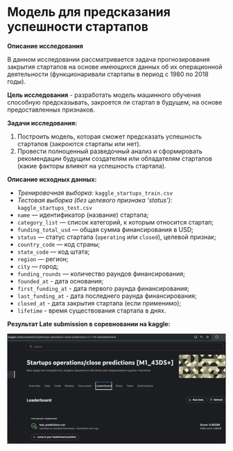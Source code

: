 # Модель для предсказания успешности стартапов

**Описание исследования**

В данном исследовании рассматривается задача прогнозирования закрытия стартапов на основе имеющихся данных об их операционной деятельности (функционаривали стартапы в период с 1980 по 2018 годы).

**Цель исследования** - разработать модель машинного обучения способную предсказывать, закроется ли стартап в будущем, на основе предоставленных признаков.

**Задачи исследования:**

1. Построить модель, которая сможет предсказать успешность стартапов (закроются стартапы или нет).
2. Провести полноценный разведочный анализ и сформировать рекомендации будущим создателям или обладателям стартапов (какие факторы влияют на успешность стартапа).

**Описание исходных данных:**

- *Тренировочная выборка:* `kaggle_startups_train.csv`
- *Тестовая выборка (без целевого признака 'status'):* `kaggle_startups_test.csv`
- `name` — идентификатор (название) стартапа;
- `category_list` — список категорий, к которым относится стартап;
- `funding_total_usd` — общая сумма финансирования в USD;
- `status` — статус стартапа (`operating` или `closed`), целевой признак;
- `country_code` — код страны;
- `state_code` — код штата;
- `region` — регион;
- `city` — город;
- `funding_rounds` — количество раундов финансирования;
- `founded_at` - дата основания;
- `first_funding_at` - дата первого раунда финансирования;
- `last_funding_at` - дата последнего раунда финансирования;
- `closed_at` - дата закрытия стартапа (если применимо);
- `lifetime` - время существования стартапа в днях.

**Результат Late submission в соревновании на kaggle:**

![result](README/Late-submission-result.png)
